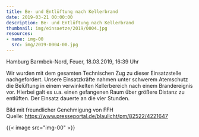 ```yaml
---
title: Be- und Entlüftung nach Kellerbrand
date: 2019-03-21 00:00:00
description: Be- und Entlüftung nach Kellerbrand
thumbnail: img/einsaetze/2019/0004.jpg
resources:
- name: img-00
  src: img/2019-0004-00.jpg
---
```


Hamburg Barmbek-Nord, Feuer, 18.03.2019, 16:39 Uhr

Wir wurden mit dem gesamten Technischen Zug zu dieser Einsatzstelle nachgefordert.
Unsere Einsatzkräfte nahmen unter schwerem Atemschutz die Belüftung in einem verwinkelten Kellerbereich nach einem Brandereignis vor.
Hierbei galt es u.a. einen gefangenen Raum über größere Distanz zu entlüften.
Der Einsatz dauerte an die vier Stunden.

Bild mit freundlicher Genehmigung von FFH  
Quelle: https://www.presseportal.de/blaulicht/pm/82522/4221647

{{< image src="img-00" >}}  

